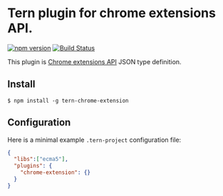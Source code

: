 # Tern plugin for chrome extensions API.

[![npm version](https://badge.fury.io/js/tern-chrome-extension.svg)](http://badge.fury.io/js/tern-chrome-extension) [![Build Status](https://travis-ci.org/Yasushi/tern-chrome-extension.svg?branch=master)](https://travis-ci.org/Yasushi/tern-chrome-extension)

This plugin is [Chrome extensions API][] JSON type definition.

[Chrome extensions API]: https://developer.chrome.com/extensions/api_index

## Install

    $ npm install -g tern-chrome-extension

## Configuration

Here is a minimal example `.tern-project` configuration file:

```json
{
  "libs":["ecma5"],
  "plugins": {
    "chrome-extension": {}
  }
}

